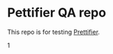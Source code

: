# Pettifier QA repo

This repo is for testing [Prettifier](https://github.com/kevgo/prettifier).


1
